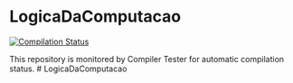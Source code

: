 # LogicaDaComputacao

[![Compilation Status](https://compiler-tester.insper-comp.com.br/badge/luizaehrenberger/LogicaDaComputacao)](https://compiler-tester.insper-comp.com.br/badge/luizaehrenberger/LogicaDaComputacao)


This repository is monitored by Compiler Tester for automatic compilation status.
#   L o g i c a D a C o m p u t a c a o 
 
 


